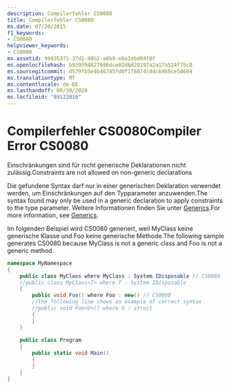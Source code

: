 ```yaml
---
description: Compilerfehler CS0080
title: Compilerfehler CS0080
ms.date: 07/20/2015
f1_keywords:
- CS0080
helpviewer_keywords:
- CS0080
ms.assetid: 99035371-37d1-48b2-a8b9-e8a1ebd04f0f
ms.openlocfilehash: b939394827086dce02d6d28197a2a17a524f75c8
ms.sourcegitcommit: d579fb5e4b46745fd0f1f8874c94c6469ce58604
ms.translationtype: MT
ms.contentlocale: de-DE
ms.lasthandoff: 08/30/2020
ms.locfileid: "89122016"
---
```

# <a name="compiler-error-cs0080"></a><span data-ttu-id="d4520-103">Compilerfehler CS0080</span><span class="sxs-lookup"><span data-stu-id="d4520-103">Compiler Error CS0080</span></span>
<span data-ttu-id="d4520-104">Einschränkungen sind für nicht generische Deklarationen nicht zulässig.</span><span class="sxs-lookup"><span data-stu-id="d4520-104">Constraints are not allowed on non-generic declarations</span></span>  
  
 <span data-ttu-id="d4520-105">Die gefundene Syntax darf nur in einer generischen Deklaration verwendet werden, um Einschränkungen auf den Typparameter anzuwenden.</span><span class="sxs-lookup"><span data-stu-id="d4520-105">The syntax found may only be used in a generic declaration to apply constraints to the type parameter.</span></span> <span data-ttu-id="d4520-106">Weitere Informationen finden Sie unter [Generics](../programming-guide/generics/index.md).</span><span class="sxs-lookup"><span data-stu-id="d4520-106">For more information, see [Generics](../programming-guide/generics/index.md).</span></span>  
  
 <span data-ttu-id="d4520-107">Im folgenden Beispiel wird CS0080 generiert, weil MyClass keine generische Klasse und Foo keine generische Methode.</span><span class="sxs-lookup"><span data-stu-id="d4520-107">The following sample generates CS0080 because MyClass is not a generic class and Foo is not a generic method.</span></span>  
  
```csharp  
namespace MyNamespace  
{  
    public class MyClass where MyClass : System.IDisposable // CS0080    //the following line shows an example of correct syntax  
    //public class MyClass<T> where T : System.IDisposable  
    {  
        public void Foo() where Foo : new() // CS0080  
        //the following line shows an example of correct syntax  
        //public void Foo<U>() where U : struct  
        {  
        }  
    }  
  
    public class Program  
    {  
        public static void Main()  
        {  
        }  
    }  
}  
```

